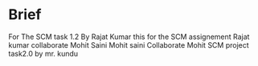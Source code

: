 # Brief
 For The SCM task 1.2 By Rajat Kumar
 this for the SCM assignement
 Rajat kumar collaborate Mohit Saini
 Mohit saini Collaborate Mohit 
SCM project task2.0 by mr. kundu
